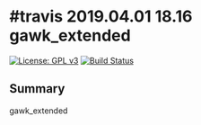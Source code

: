 #travis 2019.04.01 18.16
gawk_extended
=========

[![License: GPL v3](https://img.shields.io/badge/License-GPLv3-blue.svg)](https://raw.githubusercontent.com/lean-delivery/gawk_extended/master/LICENSE)
[![Build Status](https://travis-ci.org/lean-delivery/gawk_extended.svg?branch=master)](https://travis-ci.org/lean-delivery/gawk_extended)

Summary
-------
gawk_extended
